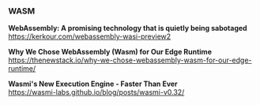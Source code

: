 ### WASM

**WebAssembly: A promising technology that is quietly being sabotaged**  
https://kerkour.com/webassembly-wasi-preview2

**Why We Chose WebAssembly (Wasm) for Our Edge Runtime**  
https://thenewstack.io/why-we-chose-webassembly-wasm-for-our-edge-runtime/

**Wasmi's New Execution Engine - Faster Than Ever**  
https://wasmi-labs.github.io/blog/posts/wasmi-v0.32/
